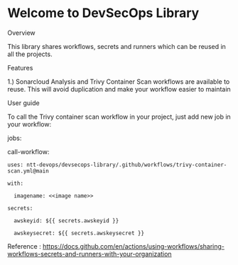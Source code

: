 # Welcome to DevSecOps Library

Overview

This library shares workflows, secrets and runners which can be reused in all the projects.  

Features

1.) Sonarcloud Analysis and Trivy Container Scan workflows are available to reuse. This will avoid duplication and make your workflow easier to maintain

User guide

To call the Trivy container scan workflow in your project, just add new job in your workflow:

jobs:

  call-workflow:
  
    uses: ntt-devops/devsecops-library/.github/workflows/trivy-container-scan.yml@main
    
    with:
    
      imagename: <<image name>>
      
    secrets:
    
      awskeyid: ${{ secrets.awskeyid }}
      
      awskeysecret: ${{ secrets.awskeysecret }}    
      
      

Reference : https://docs.github.com/en/actions/using-workflows/sharing-workflows-secrets-and-runners-with-your-organization
